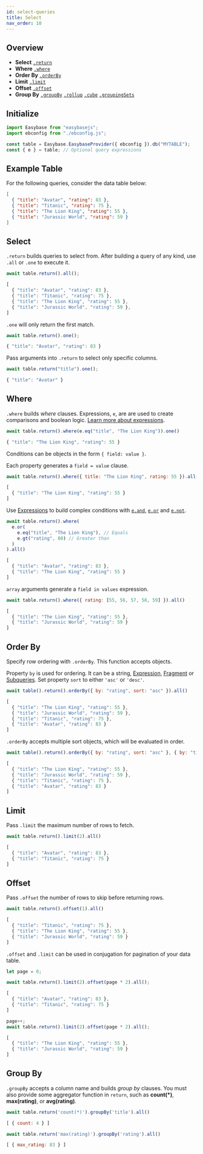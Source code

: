 ```yaml
---
id: select-queries
title: Select
nav_order: 10
---
```


## Overview

* **Select** [`.return`](#select)
* **Where** [`.where`](#where)
* **Order By** [`.orderBy`](#order-by)
* **Limit** [`.limit`](#limit)
* **Offset** [`.offset`](#offset)
* **Group By** [`.groupBy`](#group-by) [`.rollup`](#rollup) [`.cube`](#cube) [`.groupingSets`](#grouping-sets)

## Initialize
```js
import Easybase from "easybasejs";
import ebconfig from "./ebconfig.js";

const table = Easybase.EasybaseProvider({ ebconfig }).db("MYTABLE");
const { e } = table; // Optional query expressions
```

## Example Table
For the following queries, consider the data table below:
```json
[
  { "title": "Avatar", "rating": 83 },
  { "title": "Titanic", "rating": 75 },
  { "title": "The Lion King", "rating": 55 },
  { "title": "Jurassic World", "rating": 59 }
]
```

## Select

`.return` builds queries to select from. After building a query of any kind, use `.all` or `.one` to execute it.

```js
await table.return().all();

[
  { "title": "Avatar", "rating": 83 },
  { "title": "Titanic", "rating": 75 },
  { "title": "The Lion King", "rating": 55 },
  { "title": "Jurassic World", "rating": 59 },
]
```

`.one` will only return the first match.

```js
await table.return().one();

{ "title": "Avatar", "rating": 83 }
```

Pass arguments into `.return` to select only specific columns.

```js
await table.return("title").one();

{ "title": "Avatar" }
```

## Where

`.where` builds *where* clauses. Expressions, `e`, are are used to create comparisons and boolean logic. [Learn more about expressions](docs/expressions.html).

```js
await table.return().where(e.eq("title", "The Lion King")).one()

{ "title": "The Lion King", "rating": 55 }
```

Conditions can be objects in the form `{ field: value }`.

Each property generates a `field = value` clause.

```js
await table.return().where({ title: "The Lion King", rating: 55 }).all()

[
  { "title": "The Lion King", "rating": 55 }
]
```

Use [Expressions](expressions) to build complex conditions with [`e.and`](operations#and), [`e.or`](operations#or) and [`e.not`](operations#not).

```js
await table.return().where(
  e.or(
    e.eq("title", "The Lion King"), // Equals
    e.gt("rating", 80) // Greater than
  )
).all()

[
  { "title": "Avatar", "rating": 83 },
  { "title": "The Lion King", "rating": 55 }
]
```

`array` arguments generate a `field in values` expression.

```js
await table.return().where({ rating: [55, 56, 57, 58, 59] }).all()

[
  { "title": "The Lion King", "rating": 55 },
  { "title": "Jurassic World", "rating": 59 }
]
```

## Order By

Specify row ordering with `.orderBy`. This function accepts objects.

Property `by` is used for ordering. It can be a string, [Expression](expressions), [Fragment](manual-queries#fragments) or [Subqueries](manual-queries#subqueries). Set property `sort` to either `'asc'` or `'desc'`.

```js
await table().return().orderBy({ by: "rating", sort: "asc" }).all()

[
  { "title": "The Lion King", "rating": 55 },
  { "title": "Jurassic World", "rating": 59 },
  { "title": "Titanic", "rating": 75 },
  { "title": "Avatar", "rating": 83 }
]
```

`.orderBy` accepts multiple sort objects, which will be evaluated in order.

```js
await table().return().orderBy({ by: "rating", sort: "asc" }, { by: "title", sort: "desc" }).all()

[
  { "title": "The Lion King", "rating": 55 },
  { "title": "Jurassic World", "rating": 59 },
  { "title": "Titanic", "rating": 75 },
  { "title": "Avatar", "rating": 83 }
]
```

## Limit

Pass `.limit` the maximum number of rows to fetch.

```js
await table.return().limit(2).all()

[
  { "title": "Avatar", "rating": 83 },
  { "title": "Titanic", "rating": 75 }
]
```

## Offset

Pass `.offset` the number of rows to skip before returning rows.

```js
await table.return().offset(1).all()

[
  { "title": "Titanic", "rating": 75 },
  { "title": "The Lion King", "rating": 55 },
  { "title": "Jurassic World", "rating": 59 }
]
```

`.offset` and `.limit` can be used in conjugation for pagination of your data table.

```js
let page = 0;

await table.return().limit(2).offset(page * 2).all();

[
  { "title": "Avatar", "rating": 83 },
  { "title": "Titanic", "rating": 75 }
]

page++;
await table.return().limit(2).offset(page * 2).all();

[
  { "title": "The Lion King", "rating": 55 },
  { "title": "Jurassic World", "rating": 59 }
]
```

## Group By

`.groupBy` accepts a column name and builds *group by* clauses. You must also provide some aggregator function in `return`, such as **count(*)**, **max(rating)**, or **avg(rating)**.

```js
await table.return('count(*)').groupBy('title').all()

[ { count: 4 } ]

await table.return('max(rating)').groupBy('rating').all()

[ { max_rating: 83 } ]
```

<!-- 
## Having

Filter groups with `.having`. `.having` accepts the  same arguments as [`.where`](#where).

This will filter rows used in some aggregate method.

```js
await table.return('avg(rating)').groupBy('rating').having(e.lt('rating', 83)).all()

{ text: 'select * from person group by age having (age < $1)',
  args: [20] }
``` -->

